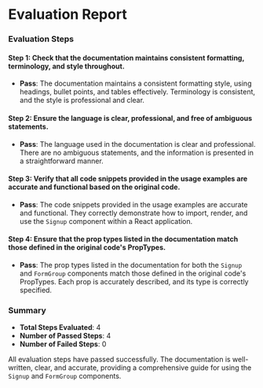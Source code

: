 # Evaluation Report

### Evaluation Steps

#### Step 1: Check that the documentation maintains consistent formatting, terminology, and style throughout.
- **Pass**: The documentation maintains a consistent formatting style, using headings, bullet points, and tables effectively. Terminology is consistent, and the style is professional and clear.

#### Step 2: Ensure the language is clear, professional, and free of ambiguous statements.
- **Pass**: The language used in the documentation is clear and professional. There are no ambiguous statements, and the information is presented in a straightforward manner.

#### Step 3: Verify that all code snippets provided in the usage examples are accurate and functional based on the original code.
- **Pass**: The code snippets provided in the usage examples are accurate and functional. They correctly demonstrate how to import, render, and use the `Signup` component within a React application.

#### Step 4: Ensure that the prop types listed in the documentation match those defined in the original code's PropTypes.
- **Pass**: The prop types listed in the documentation for both the `Signup` and `FormGroup` components match those defined in the original code's PropTypes. Each prop is accurately described, and its type is correctly specified.

### Summary

- **Total Steps Evaluated**: 4
- **Number of Passed Steps**: 4
- **Number of Failed Steps**: 0

All evaluation steps have passed successfully. The documentation is well-written, clear, and accurate, providing a comprehensive guide for using the `Signup` and `FormGroup` components.